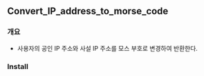 ## Convert_IP_address_to_morse_code

### 개요

- 사용자의 공인 IP 주소와 사설 IP 주소를 모스 부호로 변경하여 반환한다.

### Install

```bash

```

